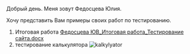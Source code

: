Добрый день. 
Меня зовут Федосцева Юлия.

Хочу представить Вам примеры своих работ по тестированию.
1. Итоговая работа [Федосцева ЮВ_Итоговая работа_Тестирование сайта.docx](https://github.com/fedostseva/Primery-rabot-/files/13695181/_._.docx)
2. тестирование калькулятора ![kalkylyator](https://github.com/fedostseva/Primery-rabot-/assets/153892255/b88abd6a-4f35-4f79-9d7c-5e16a7a37e5e)
